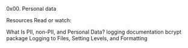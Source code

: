 0x00. Personal data


Resources
Read or watch:

What Is PII, non-PII, and Personal Data?
logging documentation
bcrypt package
Logging to Files, Setting Levels, and Formatting
